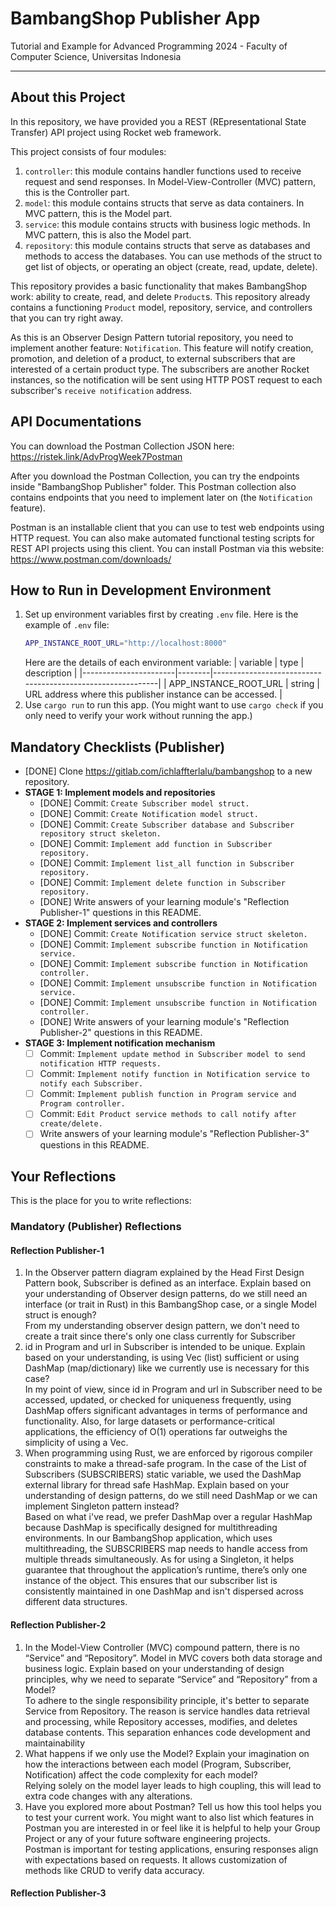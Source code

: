 # BambangShop Publisher App
Tutorial and Example for Advanced Programming 2024 - Faculty of Computer Science, Universitas Indonesia

---

## About this Project
In this repository, we have provided you a REST (REpresentational State Transfer) API project using Rocket web framework.

This project consists of four modules:
1.  `controller`: this module contains handler functions used to receive request and send responses.
    In Model-View-Controller (MVC) pattern, this is the Controller part.
2.  `model`: this module contains structs that serve as data containers.
    In MVC pattern, this is the Model part.
3.  `service`: this module contains structs with business logic methods.
    In MVC pattern, this is also the Model part.
4.  `repository`: this module contains structs that serve as databases and methods to access the databases.
    You can use methods of the struct to get list of objects, or operating an object (create, read, update, delete).

This repository provides a basic functionality that makes BambangShop work: ability to create, read, and delete `Product`s.
This repository already contains a functioning `Product` model, repository, service, and controllers that you can try right away.

As this is an Observer Design Pattern tutorial repository, you need to implement another feature: `Notification`.
This feature will notify creation, promotion, and deletion of a product, to external subscribers that are interested of a certain product type.
The subscribers are another Rocket instances, so the notification will be sent using HTTP POST request to each subscriber's `receive notification` address.

## API Documentations

You can download the Postman Collection JSON here: https://ristek.link/AdvProgWeek7Postman

After you download the Postman Collection, you can try the endpoints inside "BambangShop Publisher" folder.
This Postman collection also contains endpoints that you need to implement later on (the `Notification` feature).

Postman is an installable client that you can use to test web endpoints using HTTP request.
You can also make automated functional testing scripts for REST API projects using this client.
You can install Postman via this website: https://www.postman.com/downloads/

## How to Run in Development Environment
1.  Set up environment variables first by creating `.env` file.
    Here is the example of `.env` file:
    ```bash
    APP_INSTANCE_ROOT_URL="http://localhost:8000"
    ```
    Here are the details of each environment variable:
    | variable              | type   | description                                                |
    |-----------------------|--------|------------------------------------------------------------|
    | APP_INSTANCE_ROOT_URL | string | URL address where this publisher instance can be accessed. |
2.  Use `cargo run` to run this app.
    (You might want to use `cargo check` if you only need to verify your work without running the app.)

## Mandatory Checklists (Publisher)
-   [DONE] Clone https://gitlab.com/ichlaffterlalu/bambangshop to a new repository.
-   **STAGE 1: Implement models and repositories**
    -   [DONE] Commit: `Create Subscriber model struct.`
    -   [DONE] Commit: `Create Notification model struct.`
    -   [DONE] Commit: `Create Subscriber database and Subscriber repository struct skeleton.`
    -   [DONE] Commit: `Implement add function in Subscriber repository.`
    -   [DONE] Commit: `Implement list_all function in Subscriber repository.`
    -   [DONE] Commit: `Implement delete function in Subscriber repository.`
    -   [DONE] Write answers of your learning module's "Reflection Publisher-1" questions in this README.
-   **STAGE 2: Implement services and controllers**
    -   [DONE] Commit: `Create Notification service struct skeleton.`
    -   [DONE] Commit: `Implement subscribe function in Notification service.`
    -   [DONE] Commit: `Implement subscribe function in Notification controller.`
    -   [DONE] Commit: `Implement unsubscribe function in Notification service.`
    -   [DONE] Commit: `Implement unsubscribe function in Notification controller.`
    -   [DONE] Write answers of your learning module's "Reflection Publisher-2" questions in this README.
-   **STAGE 3: Implement notification mechanism**
    -   [ ] Commit: `Implement update method in Subscriber model to send notification HTTP requests.`
    -   [ ] Commit: `Implement notify function in Notification service to notify each Subscriber.`
    -   [ ] Commit: `Implement publish function in Program service and Program controller.`
    -   [ ] Commit: `Edit Product service methods to call notify after create/delete.`
    -   [ ] Write answers of your learning module's "Reflection Publisher-3" questions in this README.

## Your Reflections
This is the place for you to write reflections:

### Mandatory (Publisher) Reflections

#### Reflection Publisher-1
1. In the Observer pattern diagram explained by the Head First Design Pattern book, Subscriber is defined as an interface. Explain based on your understanding of Observer design patterns, do we still need an interface (or trait in Rust) in this BambangShop case, or a single Model struct is enough?
<br> From my understanding observer design pattern, we don't need to create a trait since there's only one class currently for Subscriber </br>
2. id in Program and url in Subscriber is intended to be unique. Explain based on your understanding, is using Vec (list) sufficient or using DashMap (map/dictionary) like we currently use is necessary for this case?
<br>In my point of view, since id in Program and url in Subscriber need to be accessed, updated, or checked for uniqueness frequently, using DashMap offers significant advantages in terms of performance and functionality. Also, for large datasets or performance-critical applications, the efficiency of O(1) operations far outweighs the simplicity of using a Vec.</br>
3. When programming using Rust, we are enforced by rigorous compiler constraints to make a thread-safe program. In the case of the List of Subscribers (SUBSCRIBERS) static variable, we used the DashMap external library for thread safe HashMap. Explain based on your understanding of design patterns, do we still need DashMap or we can implement Singleton pattern instead?
<br>Based on what i've read, we prefer DashMap over a regular HashMap because DashMap is specifically designed for multithreading environments. In our BambangShop application, which uses multithreading, the SUBSCRIBERS map needs to handle access from multiple threads simultaneously. As for using a Singleton, it helps guarantee that throughout the application’s runtime, there’s only one instance of the object. This ensures that our subscriber list is consistently maintained in one DashMap and isn't dispersed across different data structures.</br>

#### Reflection Publisher-2
1. In the Model-View Controller (MVC) compound pattern, there is no “Service” and “Repository”. Model in MVC covers both data storage and business logic. Explain based on your understanding of design principles, why we need to separate “Service” and “Repository” from a Model?
<br>To adhere to the single responsibility principle, it's better to separate Service from Repository. The reason is service handles data retrieval and processing, while Repository accesses, modifies, and deletes database contents. This separation enhances code development and maintainability<br>
2. What happens if we only use the Model? Explain your imagination on how the interactions between each model (Program, Subscriber, Notification) affect the code complexity for each model?
<br>Relying solely on the model layer leads to high coupling, this will lead to extra code changes with any alterations.</br>
3. Have you explored more about Postman? Tell us how this tool helps you to test your current work. You might want to also list which features in Postman you are interested in or feel like it is helpful to help your Group Project or any of your future software engineering projects.
<br>Postman is important for testing applications, ensuring responses align with expectations based on requests. It allows customization of methods like CRUD to verify data accuracy.</br>


#### Reflection Publisher-3
